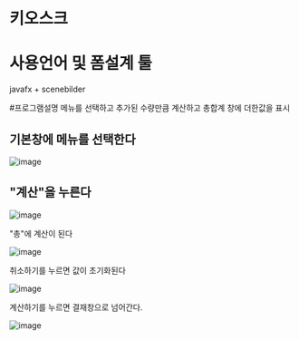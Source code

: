 # 키오스크

# 사용언어 및 폼설계 툴
javafx + scenebilder


#프로그램설명
메뉴를 선택하고 추가된 수량만큼 계산하고 총합계 창에 더한값을 표시

## 기본창에 메뉴를 선택한다


![image](https://user-images.githubusercontent.com/88926634/141291674-ef839b7f-1d86-4ddf-9dec-9f9defb06817.png)

## "계산"을 누른다

![image](https://user-images.githubusercontent.com/88926634/141291763-fad9b678-f6d4-4f88-a0cf-9869d92f7a01.png)

"총"에 계산이 된다



![image](https://user-images.githubusercontent.com/88926634/141291800-606dc1d9-aba1-41b5-9819-bab864f437cb.png)

취소하기를 누르면 값이 초기화된다 



![image](https://user-images.githubusercontent.com/88926634/141291878-e81f69c6-9a5e-425b-9f94-723bc21b6ee1.png)



계산하기를 누르면 결재창으로 넘어간다.


![image](https://user-images.githubusercontent.com/88926634/141291932-4f348b8f-e85d-4400-9da9-e8182a52dbd9.png)

